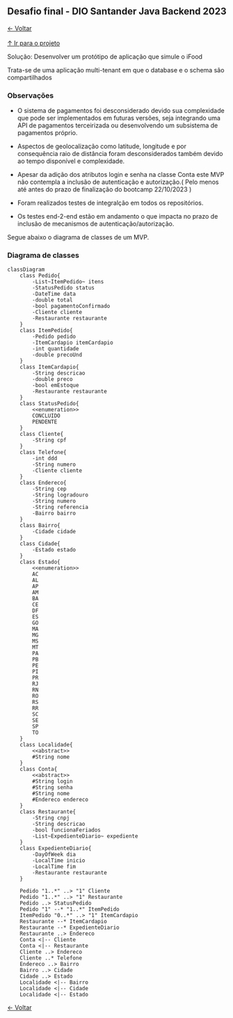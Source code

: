 ## Desafio final - DIO Santander Java Backend 2023

[&larr; Voltar](../README.md)<br><br>
[&uarr; Ir para o projeto](src/main)

Solução: Desenvolver um protótipo de aplicação que simule o iFood

Trata-se de uma aplicação multi-tenant em que o database e o schema são compartilhados

### Observações

- O sistema de pagamentos foi desconsiderado devido sua complexidade que pode ser implementados em futuras versões, seja integrando uma API de pagamentos terceirizada ou desenvolvendo um subsistema de pagamentos próprio.

- Aspectos de geolocalização como latitude, longitude e por consequência raio de distância foram desconsiderados também devido ao tempo disponível e complexidade.

- Apesar da adição dos atributos login e senha na classe Conta este MVP não contempla a inclusão de autenticação e autorização.( Pelo menos até antes do prazo de finalização do bootcamp 22/10/2023 )

- Foram realizados testes de integralção em todos os repositórios.

- Os testes end-2-end estão em andamento o que impacta no prazo de inclusão de mecanismos de autenticação/autorização.

Segue abaixo o diagrama de classes de um MVP.

### Diagrama de classes
```mermaid
classDiagram
    class Pedido{
        -List~ItemPedido~ itens
        -StatusPedido status
        -DateTime data
        -double total
        -bool pagamentoConfirmado
        -Cliente cliente
        -Restaurante restaurante
    }
    class ItemPedido{
        -Pedido pedido
        -ItemCardapio itemCardapio
        -int quantidade
        -double precoUnd
    }
    class ItemCardapio{
        -String descricao
        -double preco
        -bool emEstoque
        -Restaurante restaurante
    }
    class StatusPedido{
        <<enumeration>>
        CONCLUIDO
        PENDENTE
    }
    class Cliente{
        -String cpf
    }
    class Telefone{
        -int ddd
        -String numero
        -Cliente cliente
    }
    class Endereco{
        -String cep
        -String logradouro
        -String numero
        -String referencia
        -Bairro bairro
    }
    class Bairro{
        -Cidade cidade
    }
    class Cidade{
        -Estado estado
    }
    class Estado{
        <<enumeration>>
        AC
        AL
        AP
        AM
        BA
        CE
        DF
        ES
        GO
        MA
        MG
        MS
        MT
        PA
        PB
        PE
        PI
        PR
        RJ
        RN
        RO
        RS
        RR
        SC
        SE
        SP
        TO
    }
    class Localidade{
        <<abstract>>
        #String nome
    }
    class Conta{
        <<abstract>>
        #String login
        #String senha
        #String nome
        #Endereco endereco
    }
    class Restaurante{
        -String cnpj
        -String descricao
        -bool funcionaFeriados
        -List~ExpedienteDiario~ expediente
    }
    class ExpedienteDiario{
        -DayOfWeek dia
        -LocalTime inicio
        -LocalTime fim
        -Restaurante restaurante
    }

    Pedido "1..*" ..> "1" Cliente
    Pedido "1..*" ..> "1" Restaurante
    Pedido ..> StatusPedido
    Pedido "1" --* "1..*" ItemPedido
    ItemPedido "0..*" ..> "1" ItemCardapio 
    Restaurante --* ItemCardapio
    Restaurante --* ExpedienteDiario
    Restaurante ..> Endereco
    Conta <|-- Cliente
    Conta <|-- Restaurante
    Cliente ..> Endereco
    Cliente ..* Telefone
    Endereco ..> Bairro
    Bairro ..> Cidade
    Cidade ..> Estado
    Localidade <|-- Bairro
    Localidade <|-- Cidade
    Localidade <|-- Estado

```

[&larr; Voltar](../README.md)